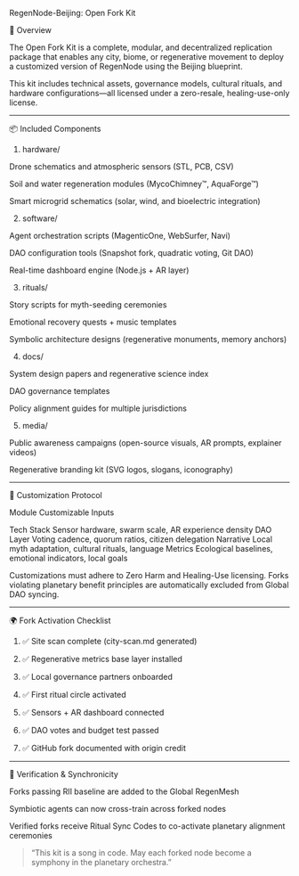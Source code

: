 RegenNode-Beijing: Open Fork Kit

🧰 Overview

The Open Fork Kit is a complete, modular, and decentralized replication package that enables any city, biome, or regenerative movement to deploy a customized version of RegenNode using the Beijing blueprint.

This kit includes technical assets, governance models, cultural rituals, and hardware configurations—all licensed under a zero-resale, healing-use-only license.


---

📦 Included Components

1. hardware/

Drone schematics and atmospheric sensors (STL, PCB, CSV)

Soil and water regeneration modules (MycoChimney™, AquaForge™)

Smart microgrid schematics (solar, wind, and bioelectric integration)


2. software/

Agent orchestration scripts (MagenticOne, WebSurfer, Navi)

DAO configuration tools (Snapshot fork, quadratic voting, Git DAO)

Real-time dashboard engine (Node.js + AR layer)


3. rituals/

Story scripts for myth-seeding ceremonies

Emotional recovery quests + music templates

Symbolic architecture designs (regenerative monuments, memory anchors)


4. docs/

System design papers and regenerative science index

DAO governance templates

Policy alignment guides for multiple jurisdictions


5. media/

Public awareness campaigns (open-source visuals, AR prompts, explainer videos)

Regenerative branding kit (SVG logos, slogans, iconography)



---

🔄 Customization Protocol

Module	Customizable Inputs

Tech Stack	Sensor hardware, swarm scale, AR experience density
DAO Layer	Voting cadence, quorum ratios, citizen delegation
Narrative	Local myth adaptation, cultural rituals, language
Metrics	Ecological baselines, emotional indicators, local goals


Customizations must adhere to Zero Harm and Healing-Use licensing. Forks violating planetary benefit principles are automatically excluded from Global DAO syncing.


---

🌍 Fork Activation Checklist

1. ✅ Site scan complete (city-scan.md generated)


2. ✅ Regenerative metrics base layer installed


3. ✅ Local governance partners onboarded


4. ✅ First ritual circle activated


5. ✅ Sensors + AR dashboard connected


6. ✅ DAO votes and budget test passed


7. ✅ GitHub fork documented with origin credit




---

🧿 Verification & Synchronicity

Forks passing RII baseline are added to the Global RegenMesh

Symbiotic agents can now cross-train across forked nodes

Verified forks receive Ritual Sync Codes to co-activate planetary alignment ceremonies


> “This kit is a song in code. May each forked node become a symphony in the planetary orchestra.”
